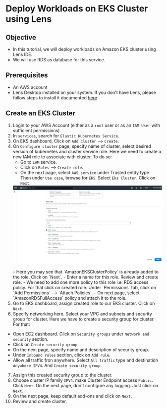 # Deploy Workloads on EKS Cluster using Lens
## Objective
* In this tutorial, we will deploy workloads on Amazon EKS cluster using Lens IDE. 
* We will use RDS as database for this service.

## Prerequisites
* An AWS account
* Lens Desktop installed on your system. If you don't have Lens, please follow steps to install it documented [here](../minikube/Lens-minikube.md) 

## Create an EKS Cluster
1. Login to your AWS Account (either as a `root` user or as an `IAM User` with sufficient permissions).
2. In `services`, search for `Elastic Kubernetes Service`. 
3. On EKS dashboard, Click on `Add Cluster` --> `Create`.
4. On `Configure cluster` page, specify name of cluster, select desired version of kubernetes and cluster service role. Here we need to create a new IAM role to associate with cluster. To do so: 
    - Go to `IAM` service.
    - Click on `Roles` --> `Create role`.
    - On the next page, select `AWS service` under Trusted entity type. Then under `Use case`, browse for `EKS`. Select `Eks Cluster`. Click on `Next`.
    <img src="./Images/eks-role-1.png" width="600" height="250"/> 
     &nbsp;<br> 
    - Here you may see that `AmazonEKSClusterPolicy` is already added to the role. Click on `Next`. 
    - Enter a name for this role. Review and create role.
    - We need to add one more policy to this role i.e. RDS access policy. For that click on created role. Under `Permissions` tab, click on `Add Permissions` --> `Attach Policies`. 
    - On next page, select `AmazonRDSFullAccess` policy and attach it to the role.
5. Go to EKS dashboard, assign created role to our EKS cluster. Click on `Next`.
6. Specify networking here. Select your VPC and subnets and security group for cluster. Here we have to create a security group for cluster. For that: 
- Open EC2 dashboard. Click on `Security groups` under `Network and security` section. 
- Click on `Create security group`.
- On the next page, specify name and description of security group. 
- Under `Inbound rules` section, click on `Add rule`. 
- Allow all traffic fron anywhere. Select `All traffic` type and destination `Anywhere IPV4`. And `Create security group`.

7. Assign this created security group to the cluster. 
8. Choose cluster IP family `IPV4`. make Cluster Endpoint access `Public`. Click `Next`. On the next page, don't configure any logging. Just click on `Next`.
9. On the next page, keep default add-ons and click on `Next`.
10. Review and create cluster.
